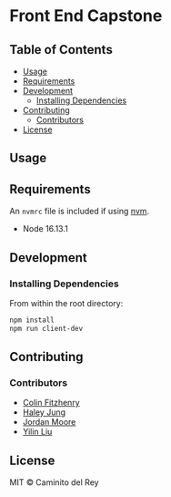 # Front End Capstone

## Table of Contents

  - [Usage](#usage)
  - [Requirements](#requirements)
  - [Development](#development)
    - [Installing Dependencies](#installing-dependencies)
  - [Contributing](#contributing)
    - [Contributors](#contributors)
  - [License](#license)

## Usage

## Requirements

An `nvmrc` file is included if using [nvm](https://github.com/creationix/nvm).

- Node 16.13.1
## Development

### Installing Dependencies

From within the root directory:

```sh
npm install
npm run client-dev
```

## Contributing

### Contributors

* [Colin Fitzhenry](https://github.com/cgf5033)
* [Haley Jung](https://github.com/haleyjung)
* [Jordan Moore](https://github.com/jordo-mordo)
* [Yilin Liu](https://github.com/yiiiiilin)

## License

MIT © Caminito del Rey